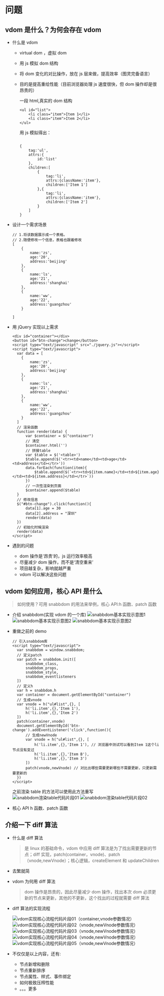 # 问题

## vdom 是什么？为何会存在 vdom

- 什么是 vdom

  - virtual dom ，虚拟 dom
  - 用 js 模拟 dom 结构
  - 将 dom 变化的对比操作，放在 js 层来做，提高效率（图灵完备语言）
  - 目的是提高重绘性能（目前浏览器处理 js 速度很快，但 dom 操作却是很昂贵的）

    一段 html,真实的 dom 结构

    ```
    <ul id="list">
        <li class="item">Item 1</li>
        <li class="item">Item 2</li>
    </ul>

    ```

    用 js 模拟得出：

    ```

    {
        tag:'ul',
        attrs:{
            id:'list'
        },
        children:[
            {
                tag:'li',
                attrs:{className:'item'},
                children:['Item 1']
            },{
                tag:'li',
                attrs:{className:'item'},
                children:['Item 2']
            }
        ]
    }

    ```

- 设计一个需求场景

  ```
  // 1.将该数据展示成一个表格。
  // 2.随便修改一个信息，表格也跟着修改
  [
      {
          name:'zs',
          age:'20',
          address:'beijing'
      },
      {
          name:'ls',
          age:'21',
          address:'shanghai'
      },
      {
          name:'ww',
          age:'22',
          address:'guangzhou'
      }

  ]
  ```

- 用 jQuery 实现以上需求
  ```
  <div id="container"></div>
  <button id="btn-change">change</button>
  <script type="text/javascript" src="./jquery.js"></script>
  <script type="text/javascript">
    var data = [
      {
          name:'zs',
          age:'20',
          address:'beijing'
      },
      {
          name:'ls',
          age:'21',
          address:'shanghai'
      },
      {
          name:'ww',
          age:'22',
          address:'guangzhou'
      }
    ]
    // 渲染函数
    function render(data) {
        var $container = $("container")
        // 清空
        $container.html('')
        // 拼接table
        var $table = $('<table>')
        $table.append($('<tr><td>name</td><td>age</td><td>address</td></tr>'))
        data.forEach(function(item){
            $table.append($(`<tr><td>${item.name}</td><td>${item.age}</td><td>${item.address}</td></tr>`))
        })
        // 一次性渲染到页面
        $container.append($table)
    }
    // 修改信息
    $("#btn-change").click(function(){
        data[1].age = 30
        data[2].address = "深圳"
        render(data)
    })
    // 初始化时候渲染
    render(data)
  </script>
  ```
- 遇到的问题
  - dom 操作是‘昂贵’的，js 运行效率极高
  - 尽量减少 dom 操作，而不是‘清空重来’
  - 项目越复杂，影响就越严重
  - vdom 可以解决这些问题

## vdom 如何应用，核心 API 是什么

> 如何使用？可用 snabbdom 的用法来举例，核心 API:h 函数、patch 函数

- 介绍 snabbdom(实现 vdom 的一个库)
  ![snabbdom基本实现示意图1](./images/snabbdom01.png)
  ![snabbdom基本实现示意图2](./images/snabbdom02.png)
  ![snabbdom基本实现示意图2](./images/snabbdom03.png)
- 重做之前的 demo

  ```
  // 引入snabbdom库
  <script type="text/javascript">
    var snabbdom = window.snabbdom;
    // 定义patch
    var patch = snabbdom.init([
        snabbdom_class,
        snabbdom_props,
        snabbdom_style,
        snabbdom_eventlisteners
    ])
    // 定义h
    var h = snabbdom.h
    var container = document.getElementById("container")
    // 生成vnode
    var vnode = h("ul#list",{}, [
        h('li.item',{},'Item 1'),
        h('li.item',{},'Item 2')
    ])
    patch(container,vnode)
    document.getElementById('btn-change').addEventListener('click',function(){
        // 生成newVnode
        var vnode = h("ul#list",{}, [
            h('li.item',{},'Item 1'), // 浏览器中测试可以看到Item 1这个li节点没有变过
            h('li.item',{},'Item B'),
            h('li.item',{},'Item 3')
        ])
        patch(vnode,newVnode) // 对比出哪些需要更新哪些不需要更新，只更新需要更新的
    })
  </script>

  ```

  之前渲染 table 的方法可以使用此方法重写
  ![snabbdom渲染table代码片段01](./images/snabbdom04.png)
  ![snabbdom渲染table代码片段02](./images/snabbdom05.png)

- 核心 API
  h 函数、patch 函数

## 介绍一下 diff 算法

- 什么是 diff 算法
  > 是 linux 的基础命令，vdom 中应用 diff 算法是为了找出需要更新的节点；diff 实现，patch(container，vnode)、patch（vnode,newVnode）；核心逻辑，createElement 和 updateChildren
- 去繁就简
- vdom 为何用 diff 算法
  > dom 操作是昂贵的，因此尽量减少 dom 操作，找出本次 dom 必须更新的节点来更新，其他的不更新，这个找出的过程就需要 diff 算法
- diff 算法的实现流程

  ![vdom实现核心流程代码片段01（container,vnode参数情况）](./images/vnode01.png)
  ![vdom实现核心流程代码片段02（vnode,newVnode参数情况）](./images/vnode02.png)
  ![vdom实现核心流程代码片段03（vnode,newVnode参数情况）](./images/vnode03.png)
  ![vdom实现核心流程代码片段04（vnode,newVnode参数情况）](./images/vnode04.png)
  ![vdom实现核心流程代码片段05（vnode,newVnode参数情况）](./images/vnode05.png)

- 不仅仅是以上内容，还有:
  - 节点新增和删除
  - 节点重新排序
  - 节点属性、样式、事件绑定
  - 如何极致压榨性能
  - 。。。更多
